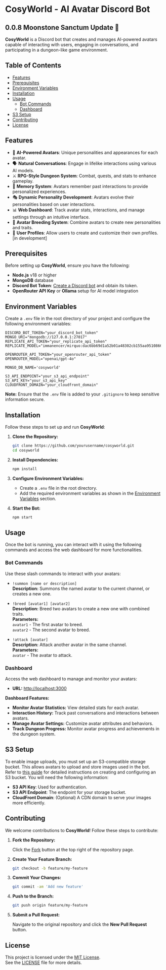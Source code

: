 # CosyWorld - AI Avatar Discord Bot

## 0.0.8 Moonstone Sanctum Update 🌟

**CosyWorld** is a Discord bot that creates and manages AI-powered avatars capable of interacting with users, engaging in conversations, and participating in a dungeon-like game environment.

## Table of Contents

- [Features](#features)
- [Prerequisites](#prerequisites)
- [Environment Variables](#environment-variables)
- [Installation](#installation)
- [Usage](#usage)
  - [Bot Commands](#bot-commands)
  - [Dashboard](#dashboard)
- [S3 Setup](#s3-setup)
- [Contributing](#contributing)
- [License](#license)

## Features

- 🤖 **AI-Powered Avatars**: Unique personalities and appearances for each avatar.
- 🗣️ **Natural Conversations**: Engage in lifelike interactions using various AI models.
- ⚔️ **RPG-Style Dungeon System**: Combat, quests, and stats to enhance gameplay.
- 🧠 **Memory System**: Avatars remember past interactions to provide personalized experiences.
- 🎭 **Dynamic Personality Development**: Avatars evolve their personalities based on user interactions.
- 📊 **Web Dashboard**: Track avatar stats, interactions, and manage settings through an intuitive interface.
- 🧬 **Avatar Breeding System**: Combine avatars to create new personalities and traits.
- 📁 **User Profiles**: Allow users to create and customize their own profiles. [in development]

## Prerequisites

Before setting up **CosyWorld**, ensure you have the following:

- **Node.js** v18 or higher
- **MongoDB** database
- **Discord Bot Token**: [Create a Discord bot](https://discord.com/developers/applications) and obtain its token.
- **OpenRouter API Key** or **Ollama** setup for AI model integration

## Environment Variables

Create a `.env` file in the root directory of your project and configure the following environment variables:

```env
DISCORD_BOT_TOKEN="your_discord_bot_token"
MONGO_URI="mongodb://127.0.0.1:27017"
REPLICATE_API_TOKEN="your_replicate_api_token"
REPLICATE_MODEL="immanencer/mirquo:dac6bb69d1a52b01a48302cb155aa9510866c734bfba94aa4c771c0afb49079f"

OPENROUTER_API_TOKEN="your_openrouter_api_token"
OPENROUTER_MODEL="openai/gpt-4o"

MONGO_DB_NAME='cosyworld'

S3_API_ENDPOINT="your_s3_api_endpoint"
S3_API_KEY="your_s3_api_key"
CLOUDFRONT_DOMAIN="your_cloudfront_domain"
```

**Note:** Ensure that the `.env` file is added to your `.gitignore` to keep sensitive information secure.

## Installation

Follow these steps to set up and run **CosyWorld**:

1. **Clone the Repository:**

   ```bash
   git clone https://github.com/yourusername/cosyworld.git
   cd cosyworld
   ```

2. **Install Dependencies:**

   ```bash
   npm install
   ```

3. **Configure Environment Variables:**

   - Create a `.env` file in the root directory.
   - Add the required environment variables as shown in the [Environment Variables](#environment-variables) section.


4. **Start the Bot:**

   ```bash
   npm start
   ```

## Usage

Once the bot is running, you can interact with it using the following commands and access the web dashboard for more functionalities.

### Bot Commands

Use these slash commands to interact with your avatars:

- `!summon [name or description]`  
  **Description:** Summons the named avatar to the current channel, or creates a new one.

- `!breed [avatar1] [avatar2]`  
  **Description:** Breed two avatars to create a new one with combined traits.  
  **Parameters:**  
  `avatar1` - The first avatar to breed.  
  `avatar2` - The second avatar to breed.

- `!attack [avatar]`  
  **Description:** Attack another avatar in the same channel.  
  **Parameters:**  
  `avatar` - The avatar to attack.  

### Dashboard

Access the web dashboard to manage and monitor your avatars:

- **URL:** [http://localhost:3000](http://localhost:3000)

**Dashboard Features:**

- **Monitor Avatar Statistics:** View detailed stats for each avatar.
- **Interaction History:** Track past conversations and interactions between avatars.
- **Manage Avatar Settings:** Customize avatar attributes and behaviors.
- **Track Dungeon Progress:** Monitor avatar progress and achievements in the dungeon system.

## S3 Setup

To enable image uploads, you must set up an S3-compatible storage bucket. This allows avatars to upload and store images used in the bot. Refer to [this guide](https://example.com/s3-setup-guide) for detailed instructions on creating and configuring an S3 bucket. You will need the following information:

- **S3 API Key**: Used for authentication.
- **S3 API Endpoint**: The endpoint for your storage bucket.
- **CloudFront Domain**: (Optional) A CDN domain to serve your images more efficiently.

## Contributing

We welcome contributions to **CosyWorld**! Follow these steps to contribute:

1. **Fork the Repository:**

   Click the [Fork](https://github.com/yourusername/cosyworld/fork) button at the top right of the repository page.

2. **Create Your Feature Branch:**

   ```bash
   git checkout -b feature/my-feature
   ```

3. **Commit Your Changes:**

   ```bash
   git commit -am 'Add new feature'
   ```

4. **Push to the Branch:**

   ```bash
   git push origin feature/my-feature
   ```

5. **Submit a Pull Request:**

   Navigate to the original repository and click the **New Pull Request** button.

## License

This project is licensed under the [MIT License](LICENSE).  
See the [LICENSE](LICENSE) file for more details.

